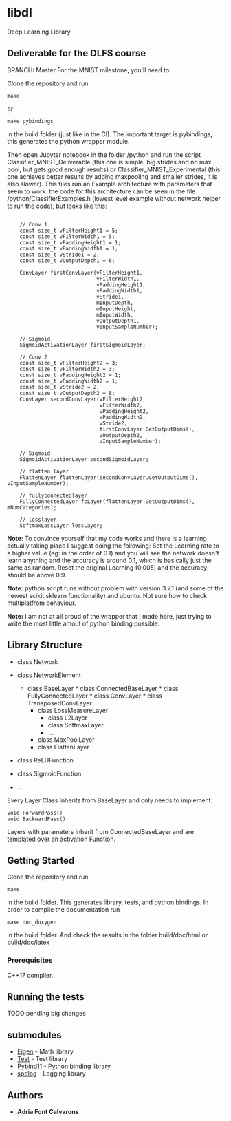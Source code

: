 # libdl

Deep Learning Library 

## Deliverable for the DLFS course
BRANCH:  Master
For the MNIST milestone, you'll need to:

Clone the repository and run
```
make
```
or
```
make pybindings
```
in the build folder (just like in the CI). The important target is pybindings, this generates the python wrapper module.

Then open Jupyter notebook in the folder /python and run the script Classifier_MNIST_Deliverable (this one is simple, big strides and no max pool, but gets good enough results) or Classifier_MNIST_Experimental (this one achieves better results by adding maxpooling and smaller strides, it is also slower). This files run an Example architecture with parameters that seem to work. the code for this architecture can be seen in the file /python/ClassifierExamples.h (lowest level example without network helper to run the code), but looks like this:
```

    // Conv 1
    const size_t vFilterHeight1 = 5;
    const size_t vFilterWidth1 = 5;
    const size_t vPaddingHeight1 = 1;
    const size_t vPaddingWidth1 = 1;
    const size_t vStride1 = 2;
    const size_t vOutputDepth1 = 6;

    ConvLayer firstConvLayer(vFilterHeight1,
                             vFilterWidth1,
                             vPaddingHeight1,
                             vPaddingWidth1,
                             vStride1,
                             mInputDepth,
                             mInputHeight,
                             mInputWidth,
                             vOutputDepth1,
                             vInputSampleNumber);

    // Sigmoid.
    SigmoidActivationLayer firstSigmoidLayer;

    // Conv 2
    const size_t vFilterHeight2 = 3;
    const size_t vFilterWidth2 = 3;
    const size_t vPaddingHeight2 = 1;
    const size_t vPaddingWidth2 = 1;
    const size_t vStride2 = 2;
    const size_t vOutputDepth2 = 8;
    ConvLayer secondConvLayer(vFilterHeight2,
                              vFilterWidth2,
                              vPaddingHeight2,
                              vPaddingWidth2,
                              vStride2,
                              firstConvLayer.GetOutputDims(),
                              vOutputDepth2,
                              vInputSampleNumber);

    // Sigmoid
    SigmoidActivationLayer secondSigmoidLayer;

    // flatten layer
    FlattenLayer flattenLayer(secondConvLayer.GetOutputDims(), vInputSampleNumber);

    // fullyconnectedlayer
    FullyConnectedLayer fcLayer(flattenLayer.GetOutputDims(), mNumCategories);

    // losslayer
    SoftmaxLossLayer lossLayer;
```
**Note:** To convince yourself that my code works and there is a learning actually taking place I suggest doing the following: Set the Learning rate to a higher value (eg: in the order of 0.1) and you will see the network doesn't learn anything and the accuracy is around 0.1, which is basically just the same as random. Reset the original Learning (0.005) and the accuracy should be above 0.9.

**Note:** python script runs without problem with version 3.7.1 (and some of the newest scikit sklearn functionality) and ubuntu. Not sure how to check multiplatfrom behaviour.

**Note:** I am not at all proud of the wrapper that I made here, just trying to write the most little amout of python binding possible.

## Library Structure
* class Network
* class NetworkElement
    * class BaseLayer
            * class ConnectedBaseLayer
                * class FullyConnectedLayer
                * class ConvLayer
                * class TransposedConvLayer
        * class LossMeasureLayer 
            * class L2Layer
            * class SoftmaxLayer
            * ...
        * class MaxPoolLayer
        * class FlattenLayer

* class ReLUFunction
* class SigmoidFunction
* ...

Every Layer Class inherits from BaseLayer and only needs to implement:
```
void ForwardPass()
void BackwardPass()
```
Layers with parameters inherit from ConnectedBaseLayer and are templated over an activation Function. 


## Getting Started

Clone the repository and run
```
make
```
in the build folder.
This generates library, tests, and python bindings.
In order to compile the documentation run
```
make doc_doxygen
```
in the build folder. And check the results in the folder build/doc/html or build/doc/latex

### Prerequisites

C++17 compiler.

## Running the tests

TODO pending big changes

## submodules

* [Eigen](http://eigen.tuxfamily.org/index.php?title=Main_Page) - Math library
* [Test](https://github.com/catchorg/Catch2) - Test library
* [Pybind11](https://github.com/pybind/pybind11) - Python binding library
* [spdlog](https://github.com/gabime/spdlog) - Logging library

## Authors

* **Adria Font Calvarons**

